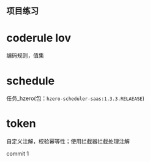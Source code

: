 ## 项目练习


# coderule lov
编码规则，值集

# schedule
任务_hzero(包：`hzero-scheduler-saas:1.3.3.RELAEASE`)


# token

自定义注解，校验幂等性；使用拦截器拦截处理注解

commit 1